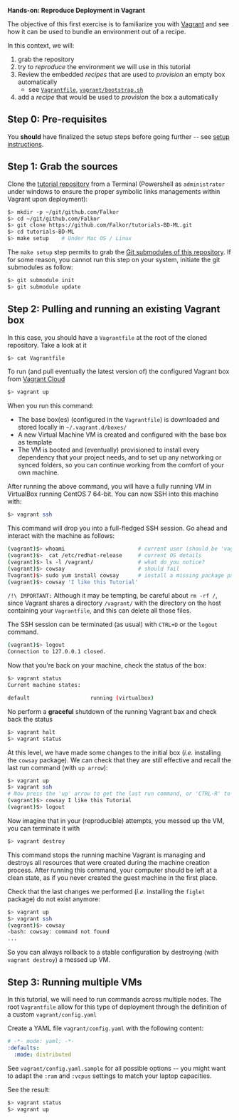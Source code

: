 
__Hands-on: Reproduce Deployment in Vagrant__

The objective of this first exercise is to familiarize you with [Vagrant](https://www.vagrantup.com) and see how it can be used to bundle an environment out of a recipe.

In this context, we will:

1. grab the repository
2. try to _reproduce_ the environment we will use in this tutorial
3. Review the embedded _recipes_ that are used to _provision_ an empty box automatically
    - see [`Vagrantfile`](https://github.com/Falkor/tutorials-BD-ML/blob/master/Vagrantfile), [`vagrant/bootstrap.sh`](https://github.com/Falkor/tutorials-BD-ML/blob/master/vagrant/bootstrap.sh)
4. add a _recipe_ that would be used to _provision_ the box a automatically


## Step 0: Pre-requisites

You **should** have finalized the setup steps before going further -- see [setup instructions](/setup/).

## Step 1: Grab the sources

Clone the [tutorial repository](https://github.com/Falkor/tutorials-BD-ML) from a Terminal (Powershell as `administrator` under windows  to ensure the proper symbolic links managements within Vagrant upon deployment):

~~~bash
$> mkdir -p ~/git/github.com/Falkor
$> cd ~/git/github.com/Falkor
$> git clone https://github.com/Falkor/tutorials-BD-ML.git
$> cd tutorials-BD-ML
$> make setup    # Under Mac OS / Linux
~~~

The `make setup` step permits to grab the [Git submodules of this repository](https://git-scm.com/book/en/v2/Git-Tools-Submodules). If for some reason, you cannot run this step on your system, initiate the git submodules as follow:

~~~bash
$> git submodule init
$> git submodule update
~~~

## Step 2: Pulling and running an existing Vagrant box

In this case, you should have a `Vagrantfile` at the root of the cloned repository.
Take a look at it

~~~bash
$> cat Vagrantfile
~~~

To run (and pull eventually the latest version of) the configured Vagrant box from [Vagrant Cloud](http://vagrantcloud.com)

~~~bash
$> vagrant up
~~~

When you run this command:

* The base box(es) (configured in the `Vagrantfile`) is downloaded and stored locally in `~/.vagrant.d/boxes/`
* A new Virtual Machine VM is created and configured with the base box as template
* The VM is booted and (eventually) provisioned to install every dependency that your project needs, and to set up any networking or synced folders, so you can continue working from the comfort of your own machine.

After running the above command, you will have a fully running VM in VirtualBox running CentOS 7 64-bit.
You can now SSH into this machine with:

~~~bash
$> vagrant ssh
~~~

This command will drop you into a full-fledged SSH session. Go ahead and interact with the machine as follows:

~~~bash
(vagrant)$> whoami                       # current user (should be 'vagrant')
(vagrant)$>  cat /etc/redhat-release     # current OS details
(vagrant)$> ls -l /vagrant/              # what do you notice?
(vagrant)$> cowsay                       # should fail
Tvagrant)$> sudo yum install cowsay      # install a missing package package
(vagrant)$> cowsay 'I like this Tutorial'
~~~

`/!\ IMPORTANT:` Although it may be tempting, be careful about `rm -rf /`, since Vagrant shares a directory `/vagrant/` with the directory on the host containing your `Vagrantfile`, and this can delete all those files.

The SSH session can be terminated (as usual) with `CTRL+D` or the `logout` command.

~~~bash
(vagrant)$> logout
Connection to 127.0.0.1 closed.
~~~

Now that you're back on your machine, check the status of the box:

~~~bash
$> vagrant status
Current machine states:

default                   running (virtualbox)
~~~

No perform a __graceful__ shutdown of the running Vagrant bax  and check back the status

~~~bash
$> vagrant halt
$> vagrant status
~~~

At this level, we have made some changes to the initial box (_i.e._ installing the `cowsay` package).
We can check that they are still effective and recall the last run command (with `up arrow`):

~~~bash
$> vagrant up
$> vagrant ssh
# Now press the 'up' arrow to get the last run command, or 'CTRL-R' to search for a pattern ('fig' for instance)
(vagrant)$> cowsay I like this Tutorial
(vagrant)$> logout
~~~

Now imagine that in your (reproducible) attempts, you messed up the VM, you can terminate it with

~~~bash
$> vagrant destroy
~~~

This command stops the running machine Vagrant is managing and destroys all resources that were created during the machine creation process. After running this command, your computer should be left at a clean state, as if you never created the guest machine in the first place.

Check that the last changes we performed (_i.e._ installing the `figlet` package) do not exist anymore:

~~~bash
$> vagrant up
$> vagrant ssh
(vagrant)$> cowsay
-bash: cowsay: command not found
...
~~~

So you can always rollback to a stable configuration by destroying (with `vagrant destroy`) a messed up VM.

## Step 3: Running multiple VMs

In this tutorial, we will need to run commands across multiple nodes.
The root `Vagrantfile` allow for this type of deployment through the definition of a custom `vagrant/config.yaml`

Create a YAML file `vagrant/config.yaml` with the following content:

~~~yaml
# -*- mode: yaml; -*-
:defaults:
  :mode: distributed
~~~

See `vagrant/config.yaml.sample` for all possible options -- you might want to adapt the `:ram` and `:vcpus` settings to match your laptop capacities.

See the result:

~~~bash
$> vagrant status
$> vagrant up
~~~
